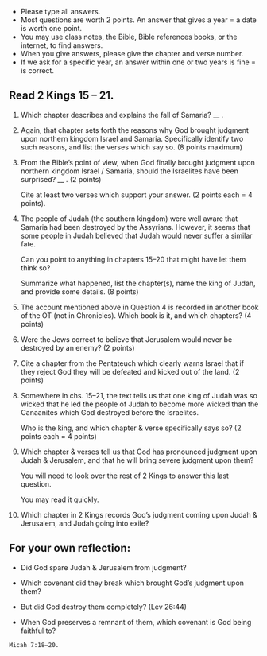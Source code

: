 
* Please type all answers.
* Most questions are worth 2 points. An answer that gives a year = a date is worth one point.
* You may use class notes, the Bible, Bible references books, or the internet, to find answers.
* When you give answers, please give the chapter and verse number.
* If we ask for a specific year, an answer within one or two years is fine = is correct.

## Read 2 Kings 15 – 21.

1. Which chapter describes and explains the fall of Samaria? __ .

2. Again, that chapter sets forth the reasons why God brought judgment upon northern kingdom Israel and Samaria. Specifically identify two such reasons, and list the verses which say so. (8 points maximum)

3. From the Bible’s point of view, when God finally brought judgment upon northern kingdom Israel / Samaria, should the Israelites have been surprised? __ . (2 points)

   Cite at least two verses which support your answer. (2 points each = 4 points).

4. The people of Judah (the southern kingdom) were well aware that Samaria had been destroyed by the Assyrians. However, it seems that some people in Judah believed that Judah would never suffer a similar fate.

   Can you point to anything in chapters 15–20 that might have let them think so?

   Summarize what happened, list the chapter(s), name the king of Judah, and provide some details. (8 points)

5. The account mentioned above in Question 4 is recorded in another book of the OT (not in Chronicles). Which book is it, and which chapters? (4 points)

6. Were the Jews correct to believe that Jerusalem would never be destroyed by an enemy? (2 points)

7. Cite a chapter from the Pentateuch which clearly warns Israel that if they reject God they will be defeated and kicked out of the land. (2 points)

8. Somewhere in chs. 15–21, the text tells us that one king of Judah was so wicked that he led the people of Judah to become more wicked than the Canaanites which God destroyed before the Israelites.

   Who is the king, and which chapter & verse specifically says so? (2 points each = 4 points)

9. Which chapter & verses tell us that God has pronounced judgment upon Judah & Jerusalem, and that he will bring severe judgment upon them?

   You will need to look over the rest of 2 Kings to answer this last question.

   You may read it quickly.

10. Which chapter in 2 Kings records God’s judgment coming upon Judah & Jerusalem, and Judah going into exile?

## For your own reflection:

- Did God spare Judah & Jerusalem from judgment?

- Which covenant did they break which brought God’s judgment upon them?

- But did God destroy them completely? (Lev 26:44)

- When God preserves a remnant of them, which covenant is God being faithful to?

```
Micah 7:18–20.
```
